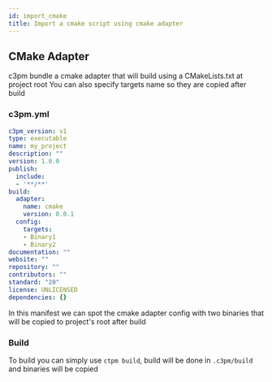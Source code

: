 ```yaml
---
id: import_cmake
title: Import a cmake script using cmake adapter
---
```


## CMake Adapter

c3pm bundle a cmake adapter that will build using a CMakeLists.txt at project root
You can also specify targets name so they are copied after build

### c3pm.yml

```yaml
c3pm_version: v1
type: executable
name: my_project
description: ""
version: 1.0.0
publish:
  include:
  - '**/**'
build:
  adapter:
    name: cmake
    version: 0.0.1
  config:
    targets:
    - Binary1
    - Binary2
documentation: ""
website: ""
repository: ""
contributors: ""
standard: "20"
license: UNLICENSED
dependencies: {}
```

In this manifest we can spot the cmake adapter config with two binaries that will be copied to project's root after build

### Build

To build you can simply use `ctpm build`, build will be done in `.c3pm/build` and binaries will be copied